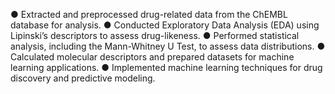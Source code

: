 ● Extracted and preprocessed drug-related data from the ChEMBL database for analysis. 
● Conducted Exploratory Data Analysis (EDA) using Lipinski’s descriptors to assess drug-likeness. 
● Performed statistical analysis, including the Mann-Whitney U Test, to assess data distributions. 
● Calculated molecular descriptors and prepared datasets for machine learning applications. 
● Implemented machine learning techniques for drug discovery and predictive modeling. 
